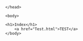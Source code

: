 <html lang="fr">
	<head>
		<meta charset="utf-8" />
		<meta name="viewport" content="width=device-width" />
		<title>README</title>
		
		
	
		
	</head>
		
	<body>

	<h1>Index</h1>
		<a href="Test.html">TEST</a> 
	</body>
</html>
